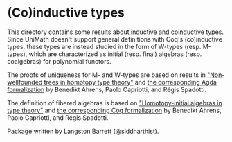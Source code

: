 # (Co)inductive types

This directory contains some results about inductive and coinductive types.
Since UniMath doesn't support general definitions with Coq's (co)inductive
types, these types are instead studied in the form of W-types (resp. M-types),
which are characterized as initial (resp. final) algebras (resp. coalgebras) for
polynomial functors.

The proofs of uniqueness for M- and W-types are based on results in 
["Non-wellfounded trees in homotopy type theory"](https://arxiv.org/abs/1504.02949v1)
and [the corresponding Agda formalization](https://github.com/HoTT/m-types)
by Benedikt Ahrens, Paolo Capriotti, and Régis Spadotti.

The definition of fibered algebras is based on 
["Homotopy-initial algebras in type theory"](https://arxiv.org/abs/1504.05531v1)
and [the corresponding Coq formalization](https://github.com/kristinas/hinitiality)
by Benedikt Ahrens, Paolo Capriotti, and Régis Spadotti.

Package written by Langston Barrett (@siddharthist).
